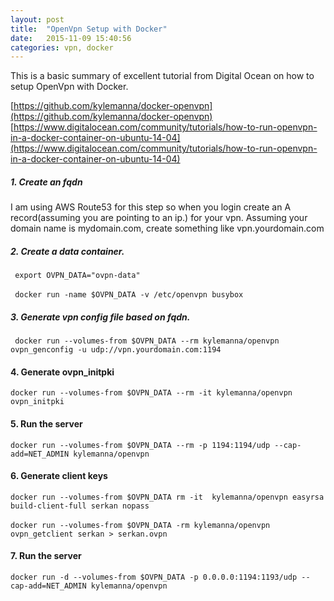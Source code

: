 ```yaml
---
layout: post
title:  "OpenVpn Setup with Docker"
date:   2015-11-09 15:40:56
categories: vpn, docker
---
```


This is a basic summary of excellent tutorial from Digital Ocean on how to setup OpenVpn with Docker. 

[https://github.com/kylemanna/docker-openvpn](https://github.com/kylemanna/docker-openvpn) <br />
[https://www.digitalocean.com/community/tutorials/how-to-run-openvpn-in-a-docker-container-on-ubuntu-14-04](https://www.digitalocean.com/community/tutorials/how-to-run-openvpn-in-a-docker-container-on-ubuntu-14-04)


##### 1. Create an fqdn 

I am using AWS Route53 for this step so when you login create an A record(assuming you are pointing to an ip.) for your vpn. Assuming your domain name is mydomain.com, create something like vpn.yourdomain.com


##### 2. Create a data container.

``` export OVPN_DATA="ovpn-data"``` <br /><br />
``` docker run -name $OVPN_DATA -v /etc/openvpn busybox``` 



##### 3. Generate vpn config file based on fqdn.

``` docker run --volumes-from $OVPN_DATA --rm kylemanna/openvpn ovpn_genconfig -u udp://vpn.yourdomain.com:1194```


#### 4. Generate ovpn_initpki

```docker run --volumes-from $OVPN_DATA --rm -it kylemanna/openvpn ovpn_initpki```

#### 5. Run the server 
```docker run --volumes-from $OVPN_DATA --rm -p 1194:1194/udp --cap-add=NET_ADMIN kylemanna/openvpn```

#### 6. Generate client keys
```docker run --volumes-from $OVPN_DATA rm -it  kylemanna/openvpn easyrsa build-client-full serkan nopass``` <br /><br />
```docker run --volumes-from $OVPN_DATA -rm kylemanna/openvpn ovpn_getclient serkan > serkan.ovpn```


#### 7. Run the server

```docker run -d --volumes-from $OVPN_DATA -p 0.0.0.0:1194:1193/udp --cap-add=NET_ADMIN kylemanna/openvpn```
